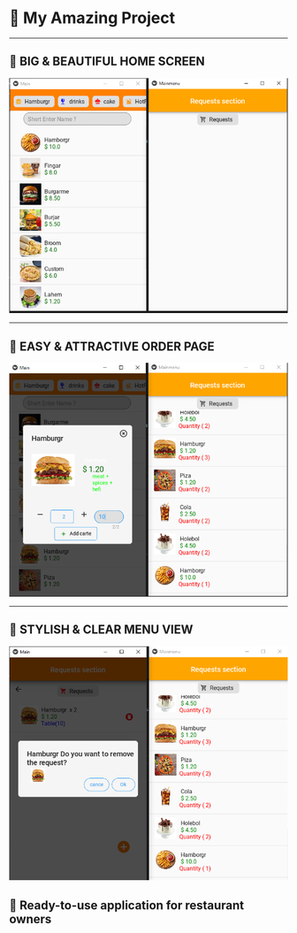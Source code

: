 # 🚀 My Amazing Project

---

## 🍔 BIG & BEAUTIFUL HOME SCREEN
![Project Image](img/seve_img.png)

---

## 🍕 EASY & ATTRACTIVE ORDER PAGE
![Project Image](img/seve.png)

---

## 🥗 STYLISH & CLEAR MENU VIEW
![Project Image](img/sever.png)

## 🏪 Ready-to-use application for restaurant owners

